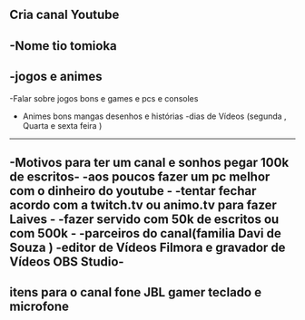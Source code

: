 Cria canal Youtube
-------------------------------------------------------------------------------
-Nome tio tomioka
-------------------------------------------------------------------------------
-jogos e animes 
-------------------------------------------------------------------------------
-Falar sobre jogos bons e games e pcs e consoles 
- Animes bons mangas desenhos e histórias 
-dias de Vídeos (segunda , Quarta e sexta feira )
-------------------------------------------------------------------------------
-Motivos para ter um canal e sonhos pegar 100k de escritos-
-aos poucos fazer um pc melhor com o dinheiro do youtube -
-tentar fechar acordo com a twitch.tv ou animo.tv para fazer Laives -
-fazer servido com 50k de escritos ou com 500k -
-parceiros do canal(familia Davi de Souza )
-editor de Vídeos Filmora e gravador de Vídeos OBS Studio-
--------------------------------------------------------------------------------
itens para o canal 
fone JBL gamer 
teclado e microfone 
--------------------------------------------------------------------------------
